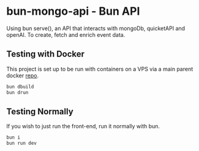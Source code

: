 # bun-mongo-api - Bun API 
Using bun serve(), an API that interacts with mongoDb, quicketAPI and openAI.
To create, fetch and enrich event data.

## Testing with Docker
This project is set up to be run with containers on a VPS
via a main parent docker [repo](https://github.com/imprisonedmind/giggity-docker).
```bash
bun dbuild
bun drun
```


## Testing Normally
If you wish to just run the front-end, run it normally with bun.
```bash
bun i 
bun run dev
```